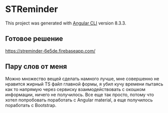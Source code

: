 # STReminder

This project was generated with [Angular CLI](https://github.com/angular/angular-cli) version 8.3.3.

## Готовое решение

https://streminder-6e5de.firebaseapp.com/

## Пару слов от меня

Можно множество вещей сделать намного лучше, мне совершенно не нравится жирный TS файл главной формы, я убил кучу времени пытаясь как то напрямую через сервиску взаимодействовать с окошком информации, ничего не получилось. Все еще так просто, потому что хотел попробовать поработать с Angular material, а еще получилось поработать с Bootstrap. 
